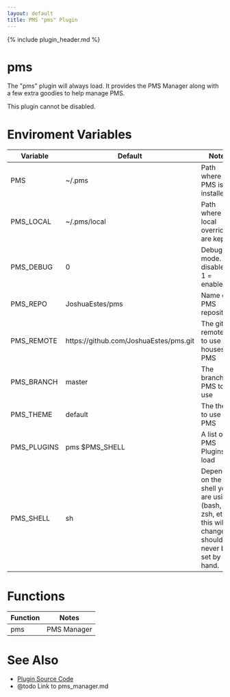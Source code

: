 ```yaml
---
layout: default
title: PMS "pms" Plugin
---
```

{% include plugin_header.md %}

# pms
The "pms" plugin will always load. It provides the PMS Manager along with a few extra goodies to help
manage PMS.

This plugin cannot be disabled.

# Enviroment Variables
<table>
  <thead>
    <tr>
      <th>Variable</th>
      <th>Default</th>
      <th>Notes</th>
    </tr>
  </thead>
  <tbody>
    <tr>
      <td>PMS</td>
      <td>~/.pms</td>
      <td>Path where PMS is installed</td>
    </tr>
    <tr>
      <td>PMS_LOCAL</td>
      <td>~/.pms/local</td>
      <td>Path where local overrides are kept</td>
    </tr>
    <tr>
      <td>PMS_DEBUG</td>
      <td>0</td>
      <td>Debug mode. 0 = disabled, 1 = enabled</td>
    </tr>
    <tr>
      <td>PMS_REPO</td>
      <td>JoshuaEstes/pms</td>
      <td>Name of PMS repository</td>
    </tr>
    <tr>
      <td>PMS_REMOTE</td>
      <td>https://github.com/JoshuaEstes/pms.git</td>
      <td>The git remote url to use that houses PMS</td>
    </tr>
    <tr>
      <td>PMS_BRANCH</td>
      <td>master</td>
      <td>The branch for PMS to use</td>
    </tr>
    <tr>
      <td>PMS_THEME</td>
      <td>default</td>
      <td>The theme to use with PMS</td>
    </tr>
    <tr>
      <td>PMS_PLUGINS</td>
      <td>pms $PMS_SHELL</td>
      <td>A list of PMS Plugins to load</td>
    </tr>
    <tr>
      <td>PMS_SHELL</td>
      <td>sh</td>
      <td>Depending on the shell you are using (bash, zsh, etc.) this will change. It should never be set by hand.</td>
    </tr>
  </tbody>
</table>

# Functions
<table>
  <thead>
    <tr>
      <th>Function</th>
      <th>Notes</th>
    </tr>
  </thead>
  <tbody>
    <tr>
      <td>pms</td>
      <td>PMS Manager</td>
    </tr>
  </tbody>
</table>

# See Also
* [Plugin Source Code](https://github.com/JoshuaEstes/pms/tree/master/plugins/pms)
* @todo Link to pms_manager.md
